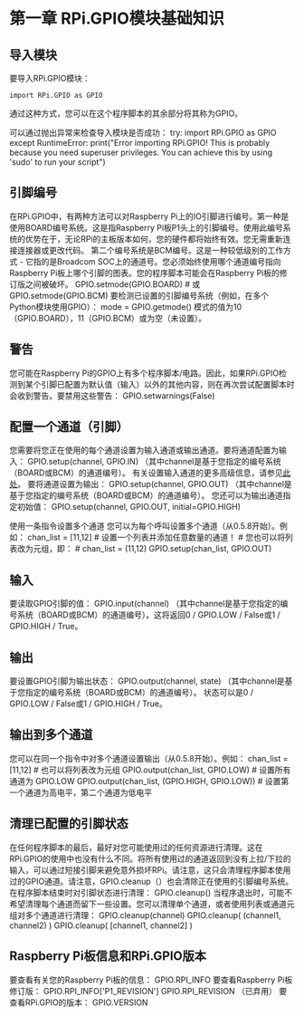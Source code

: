 # 第一章 RPi.GPIO模块基础知识

## 导入模块
要导入RPi.GPIO模块：
```
import RPi.GPIO as GPIO
```
通过这种方式，您可以在这个程序脚本的其余部分将其称为GPIO。

可以通过抛出异常来检查导入模块是否成功：
    try:
        import RPi.GPIO as GPIO
    except RuntimeError:
    print("Error importing RPi.GPIO!  This is probably because you need superuser privileges.  You can achieve this by using 'sudo' to run your script")

## 引脚编号
在RPi.GPIO中，有两种方法可以对Raspberry Pi上的IO引脚进行编号。第一种是使用BOARD编号系统。这是指Raspberry Pi板P1头上的引脚编号。使用此编号系统的优势在于，无论RPi的主板版本如何，您的硬件都将始终有效。您无需重新连接连接器或更改代码。
第二个编号系统是BCM编号。这是一种较低级别的工作方式 - 它指的是Broadcom SOC上的通道号。您必须始终使用哪个通道编号指向Raspberry Pi板上哪个引脚的图表。您的程序脚本可能会在Raspberry Pi板的修订版之间被破坏。
    GPIO.setmode(GPIO.BOARD)
      # 或
    GPIO.setmode(GPIO.BCM)
要检测已设置的引脚编号系统（例如，在多个Python模块使用GPIO）：
    mode = GPIO.getmode()
模式的值为10（GPIO.BOARD），11（GPIO.BCM）或为空（未设置）。

## 警告
您可能在Raspberry Pi的GPIO上有多个程序脚本/电路。因此，如果RPi.GPIO检测到某个引脚已配置为默认值（输入）以外的其他内容，则在再次尝试配置脚本时会收到警告。要禁用这些警告：
    GPIO.setwarnings(False)

## 配置一个通道（引脚）
您需要将您正在使用的每个通道设置为输入通道或输出通道。要将通道配置为输入：
    GPIO.setup(channel, GPIO.IN)
（其中channel是基于您指定的编号系统（BOARD或BCM）的通道编号）。
有关设置输入通道的更多高级信息，请参见[此处]()。
要将通道设置为输出：
    GPIO.setup(channel, GPIO.OUT)
（其中channel是基于您指定的编号系统（BOARD或BCM）的通道编号）。
您还可以为输出通道指定初始值：
    GPIO.setup(channel, GPIO.OUT, initial=GPIO.HIGH)

使用一条指令设置多个通道
您可以为每个呼叫设置多个通道（从0.5.8开始）。例如：
    chan_list = [11,12]    # 设置一个列表并添加任意数量的通道！
                       # 您也可以将列表改为元组，即：
                       #		chan_list = (11,12)
    GPIO.setup(chan_list, GPIO.OUT)

## 输入
要读取GPIO引脚的值：
    GPIO.input(channel)
（其中channel是基于您指定的编号系统（BOARD或BCM）的通道编号）。这将返回0 / GPIO.LOW / False或1 / GPIO.HIGH / True。

## 输出
要设置GPIO引脚为输出状态：
    GPIO.output(channel, state)
（其中channel是基于您指定的编号系统（BOARD或BCM）的通道编号）。
状态可以是0 / GPIO.LOW / False或1 / GPIO.HIGH / True。

## 输出到多个通道
您可以在同一个指令中对多个通道设置输出（从0.5.8开始）。例如：
    chan_list = [11,12]                             # 也可以将列表改为元组
    GPIO.output(chan_list, GPIO.LOW)                # 设置所有通道为 GPIO.LOW
    GPIO.output(chan_list, (GPIO.HIGH, GPIO.LOW))     # 设置第一个通道为高电平，第二个通道为低电平

## 清理已配置的引脚状态
在任何程序脚本的最后，最好对您可能使用过的任何资源进行清理。这在RPi.GPIO的使用中也没有什么不同。将所有使用过的通道返回到没有上拉/下拉的输入，可以通过短接引脚来避免意外损坏RPi。请注意，这只会清理程序脚本使用过的GPIO通道。请注意，GPIO.cleanup（）也会清除正在使用的引脚编号系统。
在程序脚本结束时对引脚状态进行清理：
    GPIO.cleanup()
当程序退出时，可能不希望清理每个通道而留下一些设置。您可以清理单个通道，或者使用列表或通道元组对多个通道进行清理：
    GPIO.cleanup(channel)
    GPIO.cleanup( (channel1, channel2) )
    GPIO.cleanup( [channel1, channel2] )

## Raspberry Pi板信息和RPi.GPIO版本
要查看有关您的Raspberry Pi板的信息：
    GPIO.RPI_INFO
要查看Raspberry Pi板修订版：
    GPIO.RPI_INFO['P1_REVISION']
    GPIO.RPI_REVISION    （已弃用）
要查看RPi.GPIO的版本：
    GPIO.VERSION
